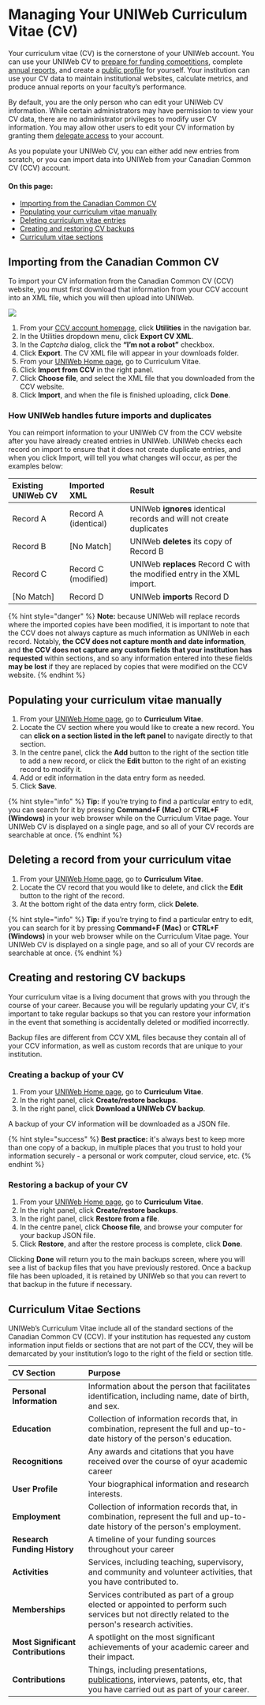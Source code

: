 # Managing Your UNIWeb Curriculum Vitae \(CV\)

Your curriculum vitae \(CV\) is the cornerstone of your UNIWeb account. You can use your UNIWeb CV to [prepare for funding competitions](applying-for-funding-with-the-canadian-common-cv.md), complete [annual reports](downloading-cvs-and-reports.md#downloading-your-own-cv-and-report-files), and create a [public profile](../networking-on-uniweb/filling-out-your-public-profile.md#filling-out-your-public-profile-automatically-using-your-cv) for yourself. Your institution can use your CV data to maintain institutional websites, calculate metrics, and produce annual reports on your faculty’s performance.

By default, you are the only person who can edit your UNIWeb CV information. While certain administrators may have permission to view your CV data, there are no administrator privileges to modify user CV information. You may allow other users to edit your CV information by granting them [delegate access](../uniweb-accounts/access-control/delegate-access.md#granting-delegate-access) to your account.

As you populate your UNIWeb CV, you can either add new entries from scratch, or you can import data into UNIWeb from your Canadian Common CV \(CCV\) account.

#### On this page:

* [Importing from the Canadian Common CV](your-uniweb-curriculum-vitae-cv.md#importing-from-the-canadian-common-cv)
* [Populating your curriculum vitae manually](your-uniweb-curriculum-vitae-cv.md#populating-your-curriculum-vitae-manually)
* [Deleting curriculum vitae entries](your-uniweb-curriculum-vitae-cv.md#deleting-curriculum-vitae-entries)
* [Creating and restoring CV backups](your-uniweb-curriculum-vitae-cv.md#creating-and-restoring-cv-backups)
* [Curriculum vitae sections](your-uniweb-curriculum-vitae-cv.md#curriculum-vitae-sections)

## Importing from the Canadian Common CV

To import your CV information from the Canadian Common CV \(CCV\) website, you must first download that information from your CCV account into an XML file, which you will then upload into UNIWeb.

![](../.gitbook/assets/screencast-2019-10-20-13-05-31.gif)

1. From your [CCV account homepage](https://ccv-cvc.ca), click **Utilities** in the navigation bar.
2. In the Utilities dropdown menu, click **Export CV XML**.
3. In the _Captcha_ dialog, click the **“I’m not a robot”** checkbox.
4. Click **Export**. The CV XML file will appear in your downloads folder.
5. From your [UNIWeb Home page](../introduction/navigating-uniweb.md#the-home-page), go to Curriculum Vitae.
6. Click **Import from CCV** in the right panel.
7. Click **Choose file**, and select the XML file that you downloaded from the CCV website.
8. Click **Import**, and when the file is finished uploading, click **Done**. 

### How UNIWeb handles future imports and duplicates

You can reimport information to your UNIWeb CV from the CCV website after you have already created entries in UNIWeb. UNIWeb checks each record on import to ensure that it does not create duplicate entries, and when you click Import, will tell you what changes will occur, as per the examples below:

| Existing UNIWeb CV | Imported XML | Result |
| :--- | :--- | :--- |
| Record A | Record A \(identical\) | UNIWeb **ignores** identical records and will not create duplicates |
| Record B | \[No Match\] | UNIWeb **deletes** its copy of Record B |
| Record C | Record C \(modified\) | UNIWeb **replaces** Record C with the modified entry in the XML import. |
| \[No Match\] | Record D | UNIWeb **imports** Record D |

{% hint style="danger" %}
**Note:** because UNIWeb will replace records where the imported copies have been modified, it is important to note that the CCV does not always capture as much information as UNIWeb in each record. Notably, **the CCV does not capture month and date information**, and **the CCV does not capture any custom fields that your institution has requested** within sections, and so any information entered into these fields **may be lost** if they are replaced by copies that were modified on the CCV website.
{% endhint %}

## Populating your curriculum vitae manually

1. From your [UNIWeb Home page](../introduction/navigating-uniweb.md#the-home-page), go to **Curriculum Vitae**.
2. Locate the CV section where you would like to create a new record. You can **click on a section listed in the left panel** to navigate directly to that section.
3. In the centre panel, click the **Add** button to the right of the section title to add a new record, or click the **Edit** button to the right of an existing record to modify it.
4. Add or edit information in the data entry form as needed.
5. Click **Save**.

{% hint style="info" %}
**Tip:** if you’re trying to find a particular entry to edit, you can search for it by pressing **Command+F \(Mac\)** or **CTRL+F \(Windows\)** in your web browser while on the Curriculum Vitae page. Your UNIWeb CV is displayed on a single page, and so all of your CV records are searchable at once.
{% endhint %}

## Deleting a record from your curriculum vitae

1. From your [UNIWeb Home page](../introduction/navigating-uniweb.md#the-home-page), go to **Curriculum Vitae**.
2. Locate the CV record that you would like to delete, and click the **Edit** button to the right of the record.
3. At the bottom right of the data entry form, click **Delete**.

{% hint style="info" %}
**Tip:** if you’re trying to find a particular entry to edit, you can search for it by pressing **Command+F \(Mac\)** or **CTRL+F \(Windows\)** in your web browser while on the Curriculum Vitae page. Your UNIWeb CV is displayed on a single page, and so all of your CV records are searchable at once.
{% endhint %}

## Creating and restoring CV backups

Your curriculum vitae is a living document that grows with you through the course of your career. Because you will be regularly updating your CV, it's important to take regular backups so that you can restore your information in the event that something is accidentally deleted or modified incorrectly.

Backup files are different from CCV XML files because they contain all of your CCV information, as well as custom records that are unique to your institution.

### Creating a backup of your CV

1. From your [UNIWeb Home page](../introduction/navigating-uniweb.md#the-home-page), go to **Curriculum Vitae**.
2. In the right panel, click **Create/restore backups**.
3. In the right panel, click **Download a UNIWeb CV backup**.

A backup of your CV information will be downloaded as a JSON file. 

{% hint style="success" %}
**Best practice:** it's always best to keep more than one copy of a backup, in multiple places that you trust to hold your information securely - a personal or work computer, cloud service, etc.
{% endhint %}

### Restoring a backup of your CV

1. From your [UNIWeb Home page](../introduction/navigating-uniweb.md#the-home-page), go to **Curriculum Vitae**.
2. In the right panel, click **Create/restore backups**.
3. In the right panel, click **Restore from a file**.
4. In the centre panel, click **Choose file**, and browse your computer for your backup JSON file.
5. Click **Restore**, and after the restore process is complete, click **Done**.

Clicking **Done** will return you to the main backups screen, where you will see a list of backup files that you have previously restored. Once a backup file has been uploaded, it is retained by UNIWeb so that you can revert to that backup in the future if necessary.

## Curriculum Vitae Sections

UNIWeb’s Curriculum Vitae include all of the standard sections of the Canadian Common CV \(CCV\). If your institution has requested any custom information input fields or sections that are not part of the CCV, they will be demarcated by your institution’s logo to the right of the field or section title.

| CV Section | Purpose |
| :--- | :--- |
| **Personal Information** | Information about the person that facilitates identification, including name, date of birth, and sex. |
| **Education** | Collection of information records that, in combination, represent the full and up-to-date history of the person's education. |
| **Recognitions** | Any awards and citations that you have received over the course of oyur academic career |
| **User Profile** | Your biographical information and research interests. |
| **Employment** | Collection of information records that, in combination, represent the full and up-to-date history of the person's employment. |
| **Research Funding History** | A timeline of your funding sources throughout your career |
| **Activities** | Services, including teaching, supervisory, and community and volunteer activities, that you have contributed to. |
| **Memberships** | Services contributed as part of a group elected or appointed to perform such services but not directly related to the person's research activities. |
| **Most Significant Contributions** | A spotlight on the most significant achievements of your academic career and their impact. |
| **Contributions** | Things, including presentations, [publications](publications-1.md), interviews, patents, etc, that you have carried out as part of your career.  |



